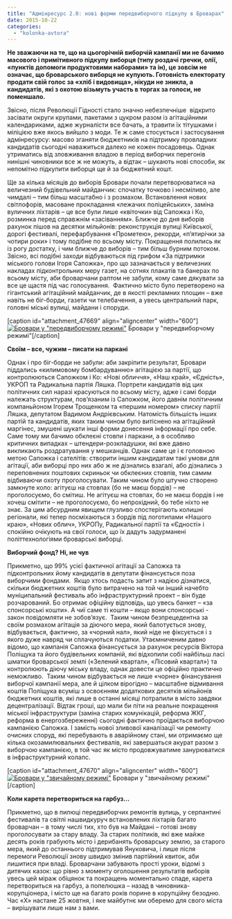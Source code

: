 ```yaml
---
title: "Адмінресурс 2.0: нові форми передвиборчого підкупу в Броварах"
date: 2015-10-22
categories: 
  - "kolonka-avtora"
---
```


**Не зважаючи на те, що на цьогорічній виборчій кампанії ми не бачимо масового і примітивного підкупу виборця (типу роздачі гречки, олії, «пунктів допомоги продуктовими наборами» та ін), це зовсім не означає, що броварського виборця не купують. Готовність електорату продати свій голос за «хліб і видовища», нікуди не зникла, а кандидатів, які з охотою візьмуть участь в торгах за голоси, не поменшало.**

Звісно, після Революції Гідності стало значно небезпечніше  відкрито засівати округи крупами, пакетами з цукром разом із агітаційними календариками, адже журналісти все бачать, а травити їх тітушками і міліцією вже якось вийшло з моди. Те ж саме стосується і застосування адмінресурсу: масово зганяти бюджетників на підтримку провладних кандидатів сьогодні наважиться далеко не кожен посадовець. Однак утриматись від зловживання владою в період виборчих перегонів нинішні чиновники все ж не можуть, а відтак – шукають нові способи, як непомітно підкупити виборця ще й за бюджетний кошт.

Ще за кілька місяців до виборів Бровари почали перетворюватися на величезний будівельний майданчик: спочатку точково і несміливо, але чимдалі – тим більш масштабно і з розмахом. Встановлення нових світлофорів, масоване прокладання «лежачих поліцейських», заміна вуличних ліхтарів – це все були лише «квіточки» від Сапожка і Ко, розминка перед справжнім «засіванням». Ближче до дня виборів рахунок пішов на десятки мільйонів: реконструкція вулиці Київської, дорогі фестивалі, перефарбування «Прометею», рекорди, «п’ятирічки за чотири роки» і тому подібне по всьому місту. Покращення полились як із рогу достатку, і чим ближче до виборів – тим більш бурним потоком. Звісно, всі подібні заходи відбуваються під грифом «За підтримки міського голови Ігоря Сапожка», про що зазначається у величезних накладах підконтрольних меру газет, на сотнях плакатів та банерах по всьому місту, аби броварчани раптом не забули, кому саме дякувати за все це щастя під час голосування.  Фактично місто було перетворено на гігантський агітаційний майданчик, де в якості рекламних площин – вже навіть не біг-борди, газети чи телебачення, а увесь центральний парк, головні міські вулиці, майдани і споруди.

\[caption id="attachment\_47669" align="aligncenter" width="600"\][![Бровари у "передвиборчому режимі"](https://mpz.brovary.org/wp-content/uploads/2015/10/dSEGsiYN8hc.jpg)](https://mpz.brovary.org/wp-content/uploads/2015/10/dSEGsiYN8hc.jpg) Бровари у "передвиборчому режимі"\[/caption\]

**Своїм – все, чужим – писати на паркані**

Однак і про біг-борди не забули: аби закріпити результат, Бровари піддались «килимовому бомбардуванню» агітацією за партії, що контролюються Сапожком і Ко: «Нові обличчя», «Наш край», «Єдність», УКРОП та Радикальна партія Ляшка. Портрети кандидатів від цих політичних сил наразі красуються по всьому місту, адже і самі борди належать структурам, пов’язаним із Сапожком, його давнім політичним компаньйоном Ігорем Трощенком та «першим номером» списку партії Ляшка, депутатом Вадимом Андрієвським. Натомість більшість інших партій та кандидатів, яких таким чином було витіснено на агітаційний маргінес, змушені шукати інші форми донесення інформації про себе. Саме тому ми бачимо обклеєні стовпи і паркани, а в особливо критичних випадках – штендери-розкладушки, які вже давно викликають роздратування у мешканців. Однак саме це і є головною метою Сапожка і сателітів: створити іншим кандидатам такі умови для агітації, аби виборці про них або ж не дізнались взагалі, або дізнались з переповнених поштових скриньок чи обклеєних стовпів, тим самим відбиваючи охоту проголосувати. Таким чином було штучно створено замкнуте коло: агітуєш на стовпах (бо не маєш бордів) – не проголосуємо, бо смітиш. Не агітуєш на стовпах, бо не маєш бордів і не хочеш смітити – не проголосуємо, бо непрохідний, бо тебе ніхто не знає. За цим абсурдним явищем глузливо спостерігають колишні регіонали, які тепер посміхаються з бордів під логотипами «Нашого краю», «Нових облич», УКРОПу, Радикальної партії та «Єдності» і спокійно очікують на свої голоси, що їх дадуть задурманені політтехнологіями броварські виборці.

**Виборчий фонд? Ні, не чув**

Прикметно, що 99% усієї фактичної агітації за Сапожка та підконтрольних йому кандидатів в депутати фінансується поза виборчими фондами.  Якщо хтось подасть запит з надією дізнатися, скільки бюджетних коштів було витрачено на той чи інший начебто муніципальний фестиваль або інфраструктурний проект – він буде розчарований. Бо отримає офіційну відповідь, що увесь банкет – «за спонсорські кошти». А чиї саме ті кошти – якщо вони спонсорські - закон повідомляти не зобов’язує.  Таким чином безпрецедентна за своїм розмахом агітація за діючого мера, який балотується знову, відбувається, фактично, за «чорний нал», який ніде не фіксується і з якого дуже навряд чи сплачуються податки. Утаємниченим давно відомо, що кампанія Сапожка фінансується за рахунок ресурсів Віктора Поліщука та його будівельних компаній, які відхопили собі найбільш ласі шматки броварської землі («Зелений квартал», «Лісовий квартал») та контролюють діючу міську владу, однак довести це офіційно практично неможливо.  Таким чином відбувається не лише «чорне» фінансування виборчої кампанії мера, але й цілком вірогідно – масштабне відмивання коштів Поліщука всуміш з освоєнням додаткових десятків мільйонів бюджетних коштів, які лише в останні місяці потрапили в місто завдяки децентралізації. Відтак гроші, що мали би піти на реальне покращення міської інфраструктури (заміна старих комунікацій, реформа ЖКГ, реформа в енергозбереженні) сьогодні фактично проїдається виборчою кампанією Сапожка. І замість нової зливової каналізації чи ремонту очисних споруд, які перебувають в аварійному стані, ми отримаємо ще кілька окозамилювальних фестивалів, які завершаться акурат разом з виборчою кампанією, в той час як місто продовжуватиме занурюватися в інфраструктурний колапс.

\[caption id="attachment\_47670" align="aligncenter" width="600"\][![Бровари у "звичайному режимі"](https://mpz.brovary.org/wp-content/uploads/2015/10/pid1.jpg)](https://mpz.brovary.org/wp-content/uploads/2015/10/pid1.jpg) Бровари у "звичайному режимі"\[/caption\]

**Коли карета перетвориться на гарбуз…**

Прикметно, що в пилюці передвиборчих ремонтів вулиць, у серпантині фестивалів та світлі нашвидкуруч встановлених ліхтарів багато броварчан – в тому числі тих, хто був на Майдані – готові знову проголосувати за стару владу. За старих політиків, які вже майже десять років грабують місто і дерибанять броварську землю, за старого мера, який до останнього підтримував Януковича, і лише після перемоги Революції знову швидко змінив партійний квиток, аби лишитися при владі. Броварчани забувають прості уроки, відомі з дитячих казок: що рівно з моменту оголошення результатів виборів увесь цей міраж обіцянок та покращень моментально спаде, карета перетвориться на гарбуз, а попелюшка – назад в чиновника-корупціонера, і місто ще на багато років порине в корупційну безодню. Час «Х» настане 25 жовтня, і яке майбутнє ми оберемо для свого міста – вирішувати лише нам з вами.
